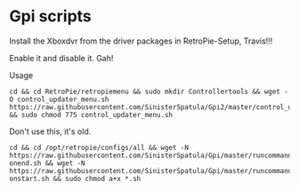 # Gpi scripts

Install the Xboxdvr from the driver packages in RetroPie-Setup, Travis!!!

Enable it and disable it. Gah!

Usage

```shell
cd && cd RetroPie/retropiemenu && sudo mkdir Controllertools && wget -O control_updater_menu.sh https://raw.githubusercontent.com/SinisterSpatula/Gpi2/master/control_updater_menu.sh && sudo chmod 775 control_updater_menu.sh
```

Don't use this, it's old.

```shell
cd && cd /opt/retropie/configs/all && wget -N https://raw.githubusercontent.com/SinisterSpatula/Gpi/master/runcommand-onend.sh && wget -N https://raw.githubusercontent.com/SinisterSpatula/Gpi/master/runcommand-onstart.sh && sudo chmod a+x *.sh 
```
